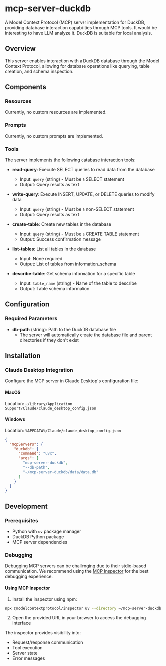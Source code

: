 # mcp-server-duckdb

A Model Context Protocol (MCP) server implementation for DuckDB, providing database interaction capabilities through MCP tools.
It would be interesting to have LLM analyze it. DuckDB is suitable for local analysis.

## Overview

This server enables interaction with a DuckDB database through the Model Context Protocol, allowing for database operations like querying, table creation, and schema inspection.

## Components

### Resources

Currently, no custom resources are implemented.

### Prompts

Currently, no custom prompts are implemented.

### Tools

The server implements the following database interaction tools:

- **read-query**: Execute SELECT queries to read data from the database
  - Input: `query` (string) - Must be a SELECT statement
  - Output: Query results as text

- **write-query**: Execute INSERT, UPDATE, or DELETE queries to modify data
  - Input: `query` (string) - Must be a non-SELECT statement
  - Output: Query results as text

- **create-table**: Create new tables in the database
  - Input: `query` (string) - Must be a CREATE TABLE statement
  - Output: Success confirmation message

- **list-tables**: List all tables in the database
  - Input: None required
  - Output: List of tables from information_schema

- **describe-table**: Get schema information for a specific table
  - Input: `table_name` (string) - Name of the table to describe
  - Output: Table schema information

## Configuration

### Required Parameters

- **db-path** (string): Path to the DuckDB database file
  - The server will automatically create the database file and parent directories if they don't exist

## Installation

### Claude Desktop Integration

Configure the MCP server in Claude Desktop's configuration file:

#### MacOS
Location: `~/Library/Application Support/Claude/claude_desktop_config.json`

#### Windows
Location: `%APPDATA%/Claude/claude_desktop_config.json`

```json
{
  "mcpServers": {
    "duckdb": {
      "command": "uvx",
      "args": [
        "mcp-server-duckdb",
        "--db-path",
        "~/mcp-server-duckdb/data/data.db"
      ]
    }
  }
}
```

## Development

### Prerequisites

- Python with `uv` package manager
- DuckDB Python package
- MCP server dependencies

### Debugging

Debugging MCP servers can be challenging due to their stdio-based communication. We recommend using the [MCP Inspector](https://github.com/modelcontextprotocol/inspector) for the best debugging experience.

#### Using MCP Inspector

1. Install the inspector using npm:
```bash
npx @modelcontextprotocol/inspector uv --directory ~/mcp-server-duckdb run mcp-server-duckdb
```

2. Open the provided URL in your browser to access the debugging interface

The inspector provides visibility into:
- Request/response communication
- Tool execution
- Server state
- Error messages
